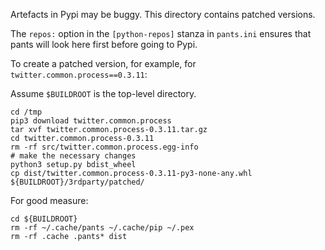 Artefacts in Pypi may be buggy. This directory contains patched versions.

The `repos:` option in the `[python-repos]` stanza in `pants.ini` ensures that
pants will look here first before going to Pypi.

To create a patched version, for example, for `twitter.common.process==0.3.11`:

Assume `$BUILDROOT` is the top-level directory.

```
cd /tmp
pip3 download twitter.common.process
tar xvf twitter.common.process-0.3.11.tar.gz
cd twitter.common.process-0.3.11
rm -rf src/twitter.common.process.egg-info
# make the necessary changes
python3 setup.py bdist_wheel
cp dist/twitter.common.process-0.3.11-py3-none-any.whl ${BUILDROOT}/3rdparty/patched/
```

For good measure:

```
cd ${BUILDROOT}
rm -rf ~/.cache/pants ~/.cache/pip ~/.pex
rm -rf .cache .pants* dist
```

